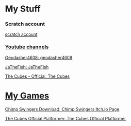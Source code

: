 
<html>
    <h1>
        My Stuff
    </h1>
    <body>
        <h3>Scratch account</h3>
       <a href="https://scratch.mit.edu/users/Geodasher4608/" a>
        scratch account
        </p>
        <h3>Youtube channels</h3>
        <p>
        Geodasher4608: <a href="https://www.youtube.com/@Geodasher4608" a> 
            geodasher4608
            <p>
            JaTheFish: <a href="https://www.youtube.com/@JaTheFishVRGT" a>
                JaTheFish
            </p>
            <p>
                The Cubes - Official: <a href="https://www.youtube.com/@TheCubes08" a>
                    The Cubes
            </p>
            <b><h1>My Games</h1></b>
            <p>
            Chimp Swingers Download: <a href="https://jathefish.itch.io/chimp-swingers-download" a>
            Chimp Swingers Itch.io Page
            </p>
            The Cubes Official Platformer: <a href="https://scratch.mit.edu/projects/1004797129/" a>
                The Cubes Official Platformer
            <p>
        </body>
</html>
